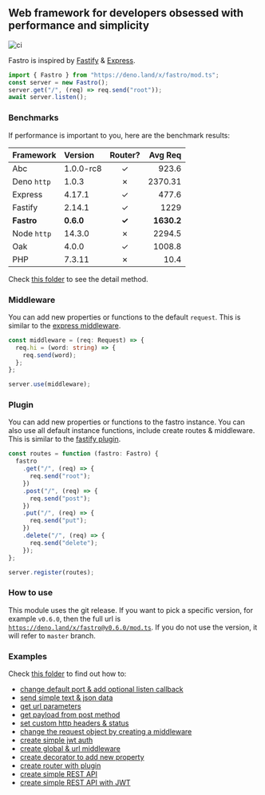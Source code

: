 ## Web framework for developers obsessed with performance and simplicity
![ci](https://github.com/fastrojs/fastro-server/workflows/ci/badge.svg)

Fastro is inspired by [Fastify](https://www.fastify.io/) & [Express](https://expressjs.com/).

```ts
import { Fastro } from "https://deno.land/x/fastro/mod.ts";
const server = new Fastro();
server.get("/", (req) => req.send("root"));
await server.listen();
```

### Benchmarks
If performance is important to you, here are the benchmark results:

| Framework | Version | Router? | Avg Req |
| :-- | :-- | :--: | --: |
| Abc | 1.0.0-rc8 | &#10003; | 923.6 |
| Deno `http` | 1.0.3 | &#10007; | 2370.31 |
| Express | 4.17.1 | &#10003; | 477.6 |
| Fastify | 2.14.1 | &#10003; | 1229 |
| **Fastro** | **0.6.0** | **&#10003;** | **1630.2**  |
| Node `http` | 14.3.0 | &#10007; | 2294.5 |
| Oak | 4.0.0 | &#10003; | 1008.8 |
| PHP | 7.3.11 | &#10007; | 10.4 |

Check [this folder](https://github.com/fastrojs/fastro-server/tree/master/benchmarks) to see the detail method.

### Middleware

You can add new properties or functions to the default `request`. This is similar to the [express middleware](https://expressjs.com/en/guide/writing-middleware.html).
```ts
const middleware = (req: Request) => {
  req.hi = (word: string) => {
    req.send(word);
  };
};

server.use(middleware);
```

### Plugin
You can add new properties or functions to the fastro instance. You can also use all default instance functions, include create routes & middleware. This is similar to the [fastify plugin](https://www.fastify.io/docs/latest/Plugins/).
```ts
const routes = function (fastro: Fastro) {
  fastro
    .get("/", (req) => {
      req.send("root");
    })
    .post("/", (req) => {
      req.send("post");
    })
    .put("/", (req) => {
      req.send("put");
    })
    .delete("/", (req) => {
      req.send("delete");
    });
};

server.register(routes);

```

### How to use

This module uses the git release. If you want to pick a specific version, for example `v0.6.0`, then the full url is [`https://deno.land/x/fastro@v0.6.0/mod.ts`](https://deno.land/x/fastro@v0.6.0/mod.ts). If you do not use the version, it will refer to `master` branch.

### Examples

Check [this folder](https://github.com/fastrojs/fastro-server/tree/master/examples) to find out how to: 
- [change default port & add optional listen callback](https://github.com/fastrojs/fastro-server/blob/master/examples/main.ts#L34)
- [send simple text & json data](https://github.com/fastrojs/fastro-server/blob/master/examples/main.ts#L5)
- [get url parameters](https://github.com/fastrojs/fastro-server/blob/master/examples/main.ts#L20)
- [get payload from post method](https://github.com/fastrojs/fastro-server/blob/master/examples/main.ts#L30)
- [set custom http headers & status](https://github.com/fastrojs/fastro-server/blob/master/examples/main.ts#L9)
- [change the request object by creating a middleware](https://github.com/fastrojs/fastro-server/blob/master/examples/use_middleware.ts#L6)
- [create simple jwt auth](https://github.com/fastrojs/fastro-server/blob/master/examples/simple_jwt_auth.ts)
- [create global & url middleware](https://github.com/fastrojs/fastro-server/blob/master/examples/middleware.ts)
- [create decorator to add new property](https://github.com/fastrojs/fastro-server/blob/master/examples/decorate.ts)
- [create router with plugin](https://github.com/fastrojs/fastro-server/blob/master/examples/plugin.ts)
- [create simple REST API](https://github.com/fastrojs/fastro-server/blob/master/examples/crud_postgres.ts)
- [create simple REST API with JWT](https://github.com/fastrojs/fastro-server/blob/master/examples/rest_api_jwt)

